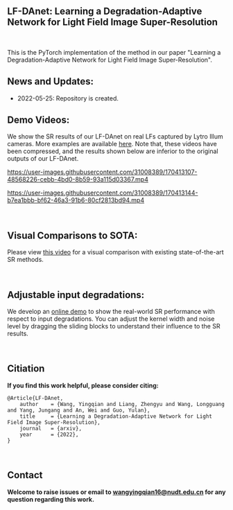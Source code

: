 ## LF-DAnet: Learning a Degradation-Adaptive Network for Light Field Image Super-Resolution
<br>

This is the PyTorch implementation of the method in our paper "Learning a Degradation-Adaptive Network for Light Field Image Super-Resolution".<br>

## News and Updates:
* 2022-05-25: Repository is created.


## Demo Videos:
We show the SR results of our LF-DAnet on real LFs captured by Lytro Illum cameras. More examples are available [here](https://github.com/YingqianWang/LF-DAnet/blob/main/demo_videos.md). Note that, these videos have been compressed, and the results shown below are inferior to the original outputs of our LF-DAnet.

https://user-images.githubusercontent.com/31008389/170413107-48568226-cebb-4bd0-8b59-93a115d03367.mp4


https://user-images.githubusercontent.com/31008389/170413144-b7ea1bbb-bf62-46a3-91b6-80cf2813bd94.mp4

<br>

## Visual Comparisons to SOTA:

Please view [this video](https://wyqdatabase.s3.us-west-1.amazonaws.com/LF-DAnet_compare.mp4) for a visual comparison with existing state-of-the-art SR methods. 

<br>

## Adjustable input degradations:

We develop an [online demo](https://zhengyuliang24.github.io/LF-DAnet-Page/) to show the real-world SR performance with respect to input degradations. You can adjust the kernel width and noise level by dragging the sliding blocks to understand their influence to the SR results.

<br>


## Citiation
**If you find this work helpful, please consider citing:**
```
@Article{LF-DAnet,
    author    = {Wang, Yingqian and Liang, Zhengyu and Wang, Longguang and Yang, Jungang and An, Wei and Guo, Yulan},
    title     = {Learning a Degradation-Adaptive Network for Light Field Image Super-Resolution},
    journal   = {arxiv}, 
    year      = {2022},   
}
```
<br>

## Contact
**Welcome to raise issues or email to [wangyingqian16@nudt.edu.cn](wangyingqian16@nudt.edu.cn) for any question regarding this work.**
